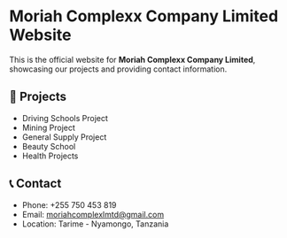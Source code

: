 # Moriah Complexx Company Limited Website

This is the official website for **Moriah Complexx Company Limited**, showcasing our projects and providing contact information.

## 📌 Projects
- Driving Schools Project
- Mining Project
- General Supply Project
- Beauty School
- Health Projects

## 📞 Contact
- Phone: +255 750 453 819
- Email: moriahcomplexlmtd@gmail.com
- Location: Tarime - Nyamongo, Tanzania
